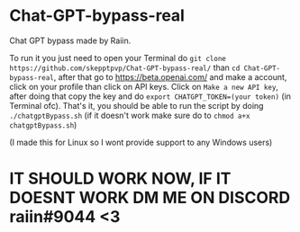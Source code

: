 # Chat-GPT-bypass-real
Chat GPT bypass made by Raiin.

To run it you just need to open your Terminal do `git clone https://github.com/skepptpvp/Chat-GPT-bypass-real/` 
than `cd Chat-GPT-bypass-real`, after that go to https://beta.openai.com/ and make a account, click on your profile than click on API keys.
Click on `Make a new API key`, after doing that copy the key and do `export CHATGPT_TOKEN=(your token)` (in Terminal ofc).
That's it, you should be able to run the script by doing `./chatgptBypass.sh` (if it doesn't work make sure do to `chmod a+x chatgptBypass.sh`)

(I made this for Linux so I wont provide support to any Windows users)

# IT SHOULD WORK NOW, IF IT DOESNT WORK DM ME ON DISCORD raiin#9044 <3
